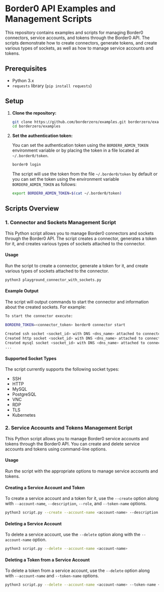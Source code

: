 
# Border0 API Examples and Management Scripts

This repository contains examples and scripts for managing Border0 connectors, service accounts, and tokens through the Border0 API. The scripts demonstrate how to create connectors, generate tokens, and create various types of sockets, as well as how to manage service accounts and tokens.

## Prerequisites

- Python 3.x
- `requests` library (`pip install requests`)

## Setup

1. **Clone the repository:**

    ```sh
    git clone https://github.com/borderzero/examples.git borderzero/examples
    cd borderzero/examples
    ```

2. **Set the authentication token:**

    You can set the authentication token using the `BORDER0_ADMIN_TOKEN` environment variable or by placing the token in a file located at `~/.border0/token`.

    ```sh
    border0 login
    ```
    The script will use the token from the file `~/.border0/token` by default or you can set the token using the environment variable `BORDER0_ADMIN_TOKEN` as follows:
    ```sh
    export BORDER0_ADMIN_TOKEN=$(cat ~/.border0/token)
    ```

## Scripts Overview

### 1. Connector and Sockets Management Script

This Python script allows you to manage Border0 connectors and sockets through the Border0 API. The script creates a connector, generates a token for it, and creates various types of sockets attached to the connector.

#### Usage

Run the script to create a connector, generate a token for it, and create various types of sockets attached to the connector.

```sh
python3 playground_connector_with_sockets.py
```

#### Example Output

The script will output commands to start the connector and information about the created sockets. For example:

```sh
To start the connector execute:

BORDER0_TOKEN=<connector_token> border0 connector start

Created ssh socket <socket_id> with DNS <dns_name> attached to connector <connector_id>.
Created http socket <socket_id> with DNS <dns_name> attached to connector <connector_id>.
Created mysql socket <socket_id> with DNS <dns_name> attached to connector <connector_id>.
...
```

#### Supported Socket Types

The script currently supports the following socket types:
- SSH
- HTTP
- MySQL
- PostgreSQL
- VNC
- RDP
- TLS
- Kubernetes

### 2. Service Accounts and Tokens Management Script

This Python script allows you to manage Border0 service accounts and tokens through the Border0 API. You can create and delete service accounts and tokens using command-line options.

#### Usage

Run the script with the appropriate options to manage service accounts and tokens.

#### Creating a Service Account and Token

To create a service account and a token for it, use the `--create` option along with `--account-name`, `--description`, `--role`, and `--token-name` options.

```sh
python3 script.py --create --account-name <account-name> --description "<description>" --role <role> --token-name <token-name>
```

#### Deleting a Service Account

To delete a service account, use the `--delete` option along with the `--account-name` option.

```sh
python3 script.py --delete --account-name <account-name>
```

#### Deleting a Token from a Service Account

To delete a token from a service account, use the `--delete` option along with `--account-name` and `--token-name` options.

```sh
python3 script.py --delete --account-name <account-name> --token-name <token-id>
```

